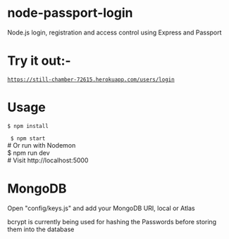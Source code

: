# node-passport-login
Node.js login, registration and access control using Express and Passport<br>

# Try it out:-
<code>https://still-chamber-72615.herokuapp.com/users/login </code>

# Usage
<code>$ npm install </code>

<code> $ npm start </code><br />
\# Or run with Nodemon<br />
$ npm run dev <br />
\# Visit http://localhost:5000<br />
</code>

# MongoDB
Open "config/keys.js" and add your MongoDB URI, local or Atlas <br />

bcrypt is currently being used for hashing the Passwords before storing them into the database
